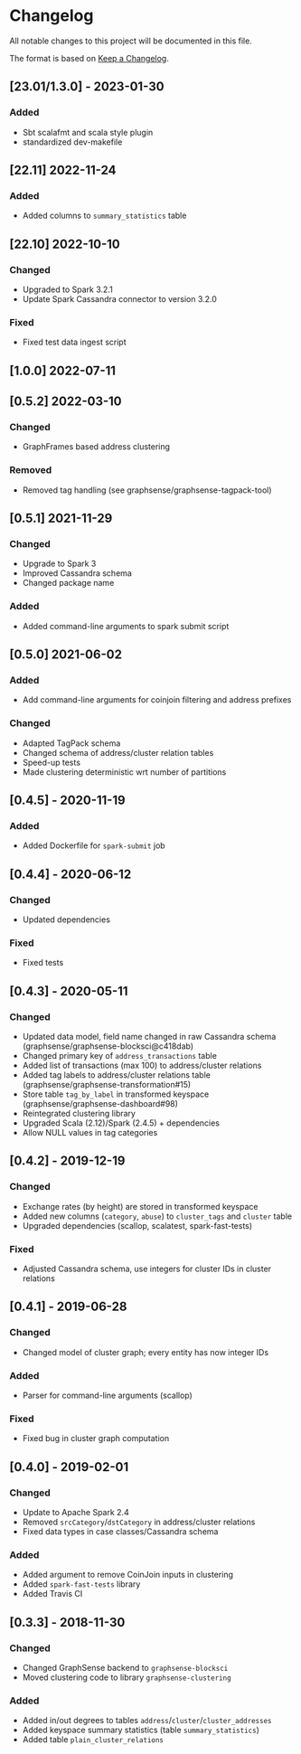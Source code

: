 # Changelog
All notable changes to this project will be documented in this file.

The format is based on [Keep a Changelog](https://keepachangelog.com/en/1.0.0/).

## [23.01/1.3.0] - 2023-01-30
### Added
- Sbt scalafmt and scala style plugin
- standardized dev-makefile

## [22.11] 2022-11-24
### Added
- Added columns to `summary_statistics` table

## [22.10] 2022-10-10
### Changed
- Upgraded to Spark 3.2.1
- Update Spark Cassandra connector to version 3.2.0
### Fixed
- Fixed test data ingest script

## [1.0.0] 2022-07-11

## [0.5.2] 2022-03-10
### Changed
- GraphFrames based address clustering
### Removed
- Removed tag handling (see graphsense/graphsense-tagpack-tool)

## [0.5.1] 2021-11-29
### Changed
- Upgrade to Spark 3
- Improved Cassandra schema
- Changed package name
### Added
- Added command-line arguments to spark submit script

## [0.5.0] 2021-06-02
### Added
- Add command-line arguments for coinjoin filtering and address prefixes
### Changed
- Adapted TagPack schema
- Changed schema of address/cluster relation tables
- Speed-up tests
- Made clustering deterministic wrt number of partitions

## [0.4.5] - 2020-11-19
### Added
- Added Dockerfile for `spark-submit` job

## [0.4.4] - 2020-06-12
### Changed
- Updated dependencies
### Fixed
- Fixed tests

## [0.4.3] - 2020-05-11
### Changed
- Updated data model, field name changed in raw Cassandra schema
  (graphsense/graphsense-blocksci@c418dab)
- Changed primary key of `address_transactions` table
- Added list of transactions (max 100) to address/cluster relations
- Added tag labels to address/cluster relations table
  (graphsense/graphsense-transformation#15)
- Store table `tag_by_label` in transformed keyspace
  (graphsense/graphsense-dashboard#98)
- Reintegrated clustering library
- Upgraded Scala (2.12)/Spark (2.4.5) + dependencies
- Allow NULL values in tag categories

## [0.4.2] - 2019-12-19
### Changed
- Exchange rates (by height) are stored in transformed keyspace
- Added new columns (`category`, `abuse`) to `cluster_tags` and `cluster` table
- Upgraded dependencies (scallop, scalatest, spark-fast-tests)
### Fixed
- Adjusted Cassandra schema, use integers for cluster IDs in cluster relations

## [0.4.1] - 2019-06-28
### Changed
- Changed model of cluster graph; every entity has now integer IDs
### Added
- Parser for command-line arguments (scallop)
### Fixed
- Fixed bug in cluster graph computation

## [0.4.0] - 2019-02-01
### Changed
- Update to Apache Spark 2.4
- Removed `srcCategory`/`dstCategory` in address/cluster relations
- Fixed data types in case classes/Cassandra schema
### Added
- Added argument to remove CoinJoin inputs in clustering
- Added `spark-fast-tests` library
- Added Travis CI

## [0.3.3] - 2018-11-30
### Changed
- Changed GraphSense backend to `graphsense-blocksci`
- Moved clustering code to library `graphsense-clustering`
### Added
- Added in/out degrees to tables `address`/`cluster`/`cluster_addresses`
- Added keyspace summary statistics (table `summary_statistics`)
- Added table `plain_cluster_relations`
